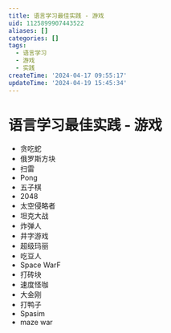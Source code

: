 ```yaml
---
title: 语言学习最佳实践 - 游戏
uid: 1125899907443522
aliases: []
categories: []
tags:
  - 语言学习
  - 游戏
  - 实践
createTime: '2024-04-17 09:55:17'
updateTime: '2024-04-19 15:45:34'
---
```


# 语言学习最佳实践 - 游戏

- 贪吃蛇
- 俄罗斯方块
- 扫雷
- Pong
- 五子棋
- 2048
- 太空侵略者
- 坦克大战
- 炸弹人
- 井字游戏
- 超级玛丽
- 吃豆人
- Space WarF
- 打砖块
- 速度怪咖
- 大金刚
- 打鸭子
- Spasim
- maze war
